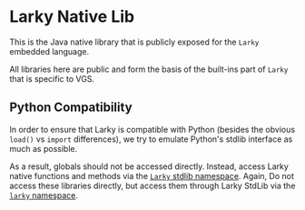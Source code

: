 # Larky Native Lib

This is the Java native library that is publicly exposed for the `Larky` embedded language.

All libraries here are public and form the basis of the built-ins part of `Larky` that is specific to VGS.

## Python Compatibility

In order to ensure that Larky is compatible with Python (besides the obvious `load()` vs `import` differences), we try to emulate Python's stdlib interface as much as possible. 

As a result, globals should not be accessed directly. Instead, access Larky native functions and methods via the [`Larky` stdlib namespace](https://github.com/verygoodsecurity/starlarky/blob/master/larky/src/main/resources/stdlib/larky.star). Again, Do not access these libraries directly, but access them through Larky StdLib via the [`larky` namespace](https://github.com/verygoodsecurity/starlarky/blob/master/larky/src/main/resources/stdlib/larky.star). 

